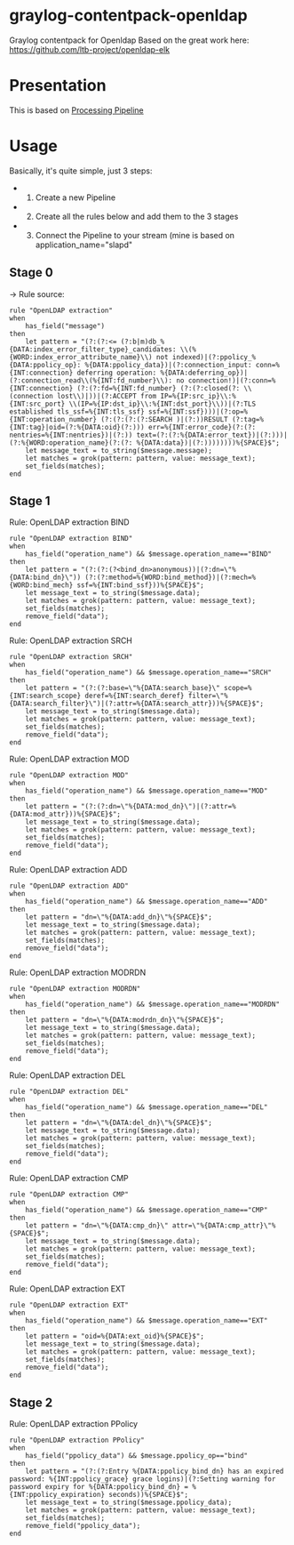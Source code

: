 # graylog-contentpack-openldap
Graylog contentpack for Openldap
Based on the great work here: https://github.com/ltb-project/openldap-elk

# Presentation
This is based on [Processing Pipeline](http://docs.graylog.org/en/latest/pages/pipelines.html)
# Usage
Basically, it's quite simple, just 3 steps: 
* 1) Create a new Pipeline
* 2) Create all the rules below and add them to the 3 stages
* 3) Connect the Pipeline to your stream (mine is based on application_name="slapd"

## Stage 0
-> Rule source:
```
rule "OpenLDAP extraction"
when
    has_field("message")
then
    let pattern = "(?:(?:<= (?:b|m)db_%{DATA:index_error_filter_type}_candidates: \\(%{WORD:index_error_attribute_name}\\) not indexed)|(?:ppolicy_%{DATA:ppolicy_op}: %{DATA:ppolicy_data})|(?:connection_input: conn=%{INT:connection} deferring operation: %{DATA:deferring_op})|(?:connection_read\\(%{INT:fd_number}\\): no connection!)|(?:conn=%{INT:connection} (?:(?:fd=%{INT:fd_number} (?:(?:closed(?: \\(connection lost\\)|))|(?:ACCEPT from IP=%{IP:src_ip}\\:%{INT:src_port} \\(IP=%{IP:dst_ip}\\:%{INT:dst_port}\\))|(?:TLS established tls_ssf=%{INT:tls_ssf} ssf=%{INT:ssf})))|(?:op=%{INT:operation_number} (?:(?:(?:(?:SEARCH )|(?:))RESULT (?:tag=%{INT:tag}|oid=(?:%{DATA:oid}(?:))) err=%{INT:error_code}(?:(?: nentries=%{INT:nentries})|(?:)) text=(?:(?:%{DATA:error_text})|(?:)))|(?:%{WORD:operation_name}(?:(?: %{DATA:data})|(?:))))))))%{SPACE}$";
    let message_text = to_string($message.message);
    let matches = grok(pattern: pattern, value: message_text);
    set_fields(matches);
end
```

## Stage 1
Rule: OpenLDAP extraction BIND
```
rule "OpenLDAP extraction BIND"
when
    has_field("operation_name") && $message.operation_name=="BIND"
then
    let pattern = "(?:(?:(?<bind_dn>anonymous))|(?:dn=\"%{DATA:bind_dn}\")) (?:(?:method=%{WORD:bind_method})|(?:mech=%{WORD:bind_mech} ssf=%{INT:bind_ssf}))%{SPACE}$";
    let message_text = to_string($message.data);
    let matches = grok(pattern: pattern, value: message_text);
    set_fields(matches);
    remove_field("data");
end
```

Rule: OpenLDAP extraction SRCH
```
rule "OpenLDAP extraction SRCH"
when
    has_field("operation_name") && $message.operation_name=="SRCH"
then
    let pattern = "(?:(?:base=\"%{DATA:search_base}\" scope=%{INT:search_scope} deref=%{INT:search_deref} filter=\"%{DATA:search_filter}\")|(?:attr=%{DATA:search_attr}))%{SPACE}$";
    let message_text = to_string($message.data);
    let matches = grok(pattern: pattern, value: message_text);
    set_fields(matches);
    remove_field("data");
end
```

Rule: OpenLDAP extraction MOD
```
rule "OpenLDAP extraction MOD"
when
    has_field("operation_name") && $message.operation_name=="MOD"
then
    let pattern = "(?:(?:dn=\"%{DATA:mod_dn}\")|(?:attr=%{DATA:mod_attr}))%{SPACE}$";
    let message_text = to_string($message.data);
    let matches = grok(pattern: pattern, value: message_text);
    set_fields(matches);
    remove_field("data");
end
```

Rule: OpenLDAP extraction ADD
```
rule "OpenLDAP extraction ADD"
when
    has_field("operation_name") && $message.operation_name=="ADD"
then
    let pattern = "dn=\"%{DATA:add_dn}\"%{SPACE}$";
    let message_text = to_string($message.data);
    let matches = grok(pattern: pattern, value: message_text);
    set_fields(matches);
    remove_field("data");
end
```

Rule: OpenLDAP extraction MODRDN
```
rule "OpenLDAP extraction MODRDN"
when
    has_field("operation_name") && $message.operation_name=="MODRDN"
then
    let pattern = "dn=\"%{DATA:modrdn_dn}\"%{SPACE}$";
    let message_text = to_string($message.data);
    let matches = grok(pattern: pattern, value: message_text);
    set_fields(matches);
    remove_field("data");
end
```

Rule: OpenLDAP extraction DEL
```
rule "OpenLDAP extraction DEL"
when
    has_field("operation_name") && $message.operation_name=="DEL"
then
    let pattern = "dn=\"%{DATA:del_dn}\"%{SPACE}$";
    let message_text = to_string($message.data);
    let matches = grok(pattern: pattern, value: message_text);
    set_fields(matches);
    remove_field("data");
end
```

Rule: OpenLDAP extraction CMP
```
rule "OpenLDAP extraction CMP"
when
    has_field("operation_name") && $message.operation_name=="CMP"
then
    let pattern = "dn=\"%{DATA:cmp_dn}\" attr=\"%{DATA:cmp_attr}\"%{SPACE}$";
    let message_text = to_string($message.data);
    let matches = grok(pattern: pattern, value: message_text);
    set_fields(matches);
    remove_field("data");
end
```
Rule: OpenLDAP extraction EXT
```
rule "OpenLDAP extraction EXT"
when
    has_field("operation_name") && $message.operation_name=="EXT"
then
    let pattern = "oid=%{DATA:ext_oid}%{SPACE}$";
    let message_text = to_string($message.data);
    let matches = grok(pattern: pattern, value: message_text);
    set_fields(matches);
    remove_field("data");
end
```

## Stage 2
Rule: OpenLDAP extraction PPolicy
```
rule "OpenLDAP extraction PPolicy"
when
    has_field("ppolicy_data") && $message.ppolicy_op=="bind"
then
    let pattern = "(?:(?:Entry %{DATA:ppolicy_bind_dn} has an expired password: %{INT:ppolicy_grace} grace logins)|(?:Setting warning for password expiry for %{DATA:ppolicy_bind_dn} = %{INT:ppolicy_expiration} seconds))%{SPACE}$";
    let message_text = to_string($message.ppolicy_data);
    let matches = grok(pattern: pattern, value: message_text);
    set_fields(matches);
    remove_field("ppolicy_data");
end
```
